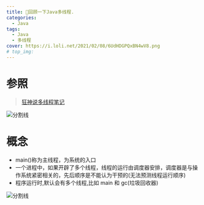 ```yaml
---
title: 🌭回顾一下Java多线程.
categories:
  - Java
tags:
  - Java
  - 多线程
cover: https://i.loli.net/2021/02/08/6UdHDGPQxBN4wV8.png
# top_img:
---
```


<!--
 * @?: *********************************************************************
 * @Author: Weidows
 * @Date: 2021-02-08 18:59:13
 * @LastEditors: Weidows
 * @LastEditTime: 2021-02-10 01:41:36
 * @FilePath: \Weidowsd:\Game\Github\Blog-private\source\_posts\Java\多线程.md
 * @Description:
 * @!: *********************************************************************
-->

# 参照

> [狂神说多线程笔记](https://blog.csdn.net/weixin_41963554/article/details/108808824)

![分割线](https://cdn.jsdelivr.net/gh/Weidows/Images@master/img/divider.png)

# 概念

- main()称为主线程，为系统的入口
- 一个进程中，如果开辟了多个线程，线程的运行由调度器安排，调度器是与操作系统紧密相关的，先后顺序是不能认为干预的(无法预测线程运行顺序)
- 程序运行时,默认会有多个线程,比如 main 和 gc(垃圾回收器)

![分割线](https://cdn.jsdelivr.net/gh/Weidows/Images@master/img/divider.png)
